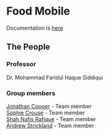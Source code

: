 # Food Mobile

Documentation is [here](https://foodmobiledocs.readthedocs.io/en/latest/)

## The People

### Professor

Dr. Mohammad Faridul Haque Siddiqui  

### Group members

[Jonathan Cooper](https://github.com/DrowsySaturn) - Team member  
[Sophie Crouse](https://github.com/saillingaway) - Team member  
[Shah Nafis Rafique](https://github.com/ShahNafisRafique) - Team member  
[Andrew Strickland](https://github.com/andyslucky) - Team member
